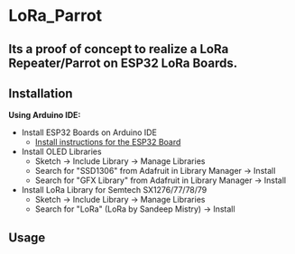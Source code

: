 # LoRa_Parrot


## Its a proof of concept to realize a LoRa Repeater/Parrot on ESP32 LoRa Boards.

## Installation

**Using Arduino IDE:**
- Install ESP32 Boards on Arduino IDE 
  - [Install instructions for the ESP32 Board](https://randomnerdtutorials.com/installing-the-esp32-board-in-arduino-ide-windows-instructions/)
- Install OLED Libraries
  - Sketch -> Include Library -> Manage Libraries
  - Search for "SSD1306" from Adafruit in Library Manager -> Install
  - Search for "GFX Library" from Adafruit in Library Manager -> Install
- Install LoRa Library for Semtech SX1276/77/78/79
  - Sketch -> Include Library -> Manage Libraries
  - Search for "LoRa" (LoRa by Sandeep Mistry) -> Install


## Usage
